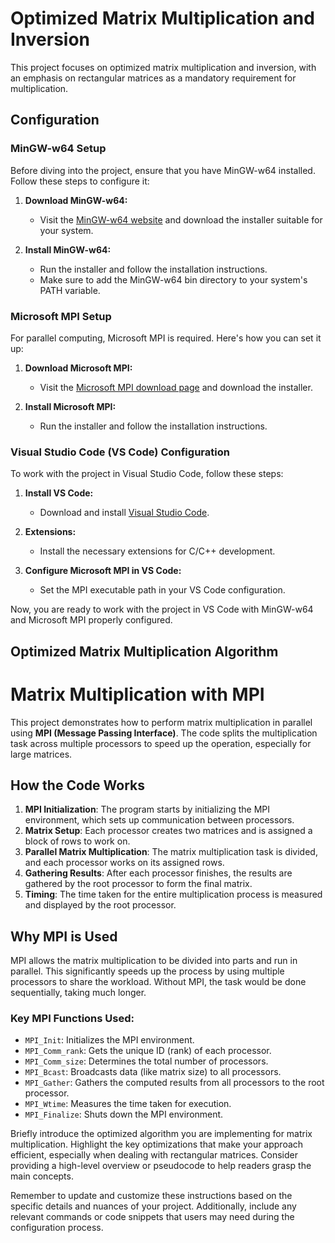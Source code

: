 # Optimized Matrix Multiplication and Inversion

This project focuses on optimized matrix multiplication and inversion, with an emphasis on rectangular matrices as a mandatory requirement for multiplication.

## Configuration

### MinGW-w64 Setup

Before diving into the project, ensure that you have MinGW-w64 installed. Follow these steps to configure it:

1. **Download MinGW-w64:**
   - Visit the [MinGW-w64 website](http://mingw-w64.org/doku.php) and download the installer suitable for your system.

2. **Install MinGW-w64:**
   - Run the installer and follow the installation instructions.
   - Make sure to add the MinGW-w64 bin directory to your system's PATH variable.

### Microsoft MPI Setup

For parallel computing, Microsoft MPI is required. Here's how you can set it up:

1. **Download Microsoft MPI:**
   - Visit the [Microsoft MPI download page](https://www.microsoft.com/en-us/download/details.aspx?id=57467) and download the installer.

2. **Install Microsoft MPI:**
   - Run the installer and follow the installation instructions.

### Visual Studio Code (VS Code) Configuration

To work with the project in Visual Studio Code, follow these steps:

1. **Install VS Code:**
   - Download and install [Visual Studio Code](https://code.visualstudio.com/).

2. **Extensions:**
   - Install the necessary extensions for C/C++ development.

3. **Configure Microsoft MPI in VS Code:**
   - Set the MPI executable path in your VS Code configuration.

Now, you are ready to work with the project in VS Code with MinGW-w64 and Microsoft MPI properly configured.

## Optimized Matrix Multiplication Algorithm

# Matrix Multiplication with MPI

This project demonstrates how to perform matrix multiplication in parallel using **MPI (Message Passing Interface)**. The code splits the multiplication task across multiple processors to speed up the operation, especially for large matrices.

## How the Code Works

1. **MPI Initialization**: The program starts by initializing the MPI environment, which sets up communication between processors.
2. **Matrix Setup**: Each processor creates two matrices and is assigned a block of rows to work on.
3. **Parallel Matrix Multiplication**: The matrix multiplication task is divided, and each processor works on its assigned rows.
4. **Gathering Results**: After each processor finishes, the results are gathered by the root processor to form the final matrix.
5. **Timing**: The time taken for the entire multiplication process is measured and displayed by the root processor.

## Why MPI is Used

MPI allows the matrix multiplication to be divided into parts and run in parallel. This significantly speeds up the process by using multiple processors to share the workload. Without MPI, the task would be done sequentially, taking much longer.

### Key MPI Functions Used:
- `MPI_Init`: Initializes the MPI environment.
- `MPI_Comm_rank`: Gets the unique ID (rank) of each processor.
- `MPI_Comm_size`: Determines the total number of processors.
- `MPI_Bcast`: Broadcasts data (like matrix size) to all processors.
- `MPI_Gather`: Gathers the computed results from all processors to the root processor.
- `MPI_Wtime`: Measures the time taken for execution.
- `MPI_Finalize`: Shuts down the MPI environment.




Briefly introduce the optimized algorithm you are implementing for matrix multiplication. Highlight the key optimizations that make your approach efficient, especially when dealing with rectangular matrices. Consider providing a high-level overview or pseudocode to help readers grasp the main concepts.

Remember to update and customize these instructions based on the specific details and nuances of your project. Additionally, include any relevant commands or code snippets that users may need during the configuration process.
